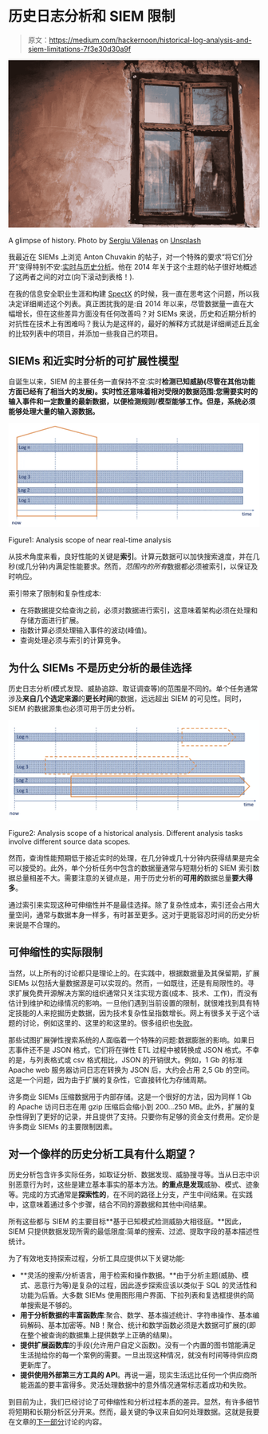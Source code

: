 # 历史日志分析和 SIEM 限制

> 原文：<https://medium.com/hackernoon/historical-log-analysis-and-siem-limitations-7f3e30d30a9f>

![](img/21fae3b4866afd96cbd44b2d5420e418.png)

A glimpse of history. Photo by [Sergiu Vălenaș](https://unsplash.com/photos/knrpCSJ6XlQ?utm_source=unsplash&utm_medium=referral&utm_content=creditCopyText) on [Unsplash](https://unsplash.com/?utm_source=unsplash&utm_medium=referral&utm_content=creditCopyText)

我最近在 SIEMs 上浏览 Anton Chuvakin 的帖子，对一个特殊的要求“将它们分开”变得特别不安:[实时与历史分析](https://blogs.gartner.com/anton-chuvakin/2014/07/30/siem-real-time-and-historical-analytics-collide/)。他在 2014 年关于这个主题的帖子很好地概述了这两者之间的对立(向下滚动到表格！).

在我的信息安全职业生涯和构建 [SpectX](https://www.spectx.com) 的时候，我一直在思考这个问题，所以我决定详细阐述这个列表。真正困扰我的是:自 2014 年以来，尽管数据量一直在大幅增长，但在这些差异方面没有任何改善吗？对 SIEMs 来说，历史和近期分析的对抗性在技术上有困难吗？我认为是这样的，最好的解释方式就是详细阐述丘瓦金的比较列表中的项目，并添加一些我自己的项目。

## **SIEMs 和近实时分析的可扩展性模型**

自诞生以来，SIEM 的主要任务一直保持不变:实时**检测已知威胁(尽管在其他功能方面已经有了相当大的发展)。实时性还意味着相对受限的数据范围:您需要实时的输入事件和一定数量的最新数据，以便检测规则/模型能够工作。但是，系统必须能够处理大量的输入源数据。**

![](img/83f495e6efe3f929a3441e47d695ae30.png)

Figure1: Analysis scope of near real-time analysis

从技术角度来看，良好性能的关键是**索引**。计算元数据可以加快搜索速度，并在几秒(或几分钟)内满足性能要求。然而，*范围内的所有*数据都必须被索引，以保证及时响应。

索引带来了限制和复杂性成本:

*   在将数据提交给查询之前，必须对数据进行索引，这意味着架构必须在处理和存储方面进行扩展。
*   指数计算必须处理输入事件的波动(峰值)。
*   查询处理必须与索引的计算竞争。

## 为什么 SIEMs 不是历史分析的最佳选择

历史日志分析(模式发现、威胁追踪、取证调查等)的范围是不同的。单个任务通常涉及**来自几个选定来源**的**更长时间**的数据，远远超出 SIEM 的可见性。同时，SIEM 的数据源集也必须可用于历史分析。

![](img/04cd3b23daaaaf4a16aff8063de47d3b.png)

Figure2: Analysis scope of a historical analysis. Different analysis tasks involve different source data scopes.

然而，查询性能预期低于接近实时的处理，在几分钟或几十分钟内获得结果是完全可以接受的。此外，单个分析任务中包含的数据量通常与短期分析的 SIEM 索引数据总量相差不大。需要注意的关键点是，用于历史分析的**可用的**数据总量**要大得多**。

通过索引来实现这种可伸缩性并不是最佳选择。除了复杂性成本，索引还会占用大量空间，通常与数据本身一样多，有时甚至更多。这对于更能容忍时间的历史分析来说是不合理的。

## 可伸缩性的实际限制

当然，以上所有的讨论都只是理论上的。在实践中，根据数据量及其保留期，扩展 SIEMs 以包括大量数据源是可以实现的。然而，一如既往，还是有局限性的。寻求扩展免费开源解决方案的组织通常只关注实现方面(成本、技术、工作)，而没有估计到维护和边缘情况的影响。一旦他们遇到当前设置的限制，就很难找到具有特定技能的人来挖掘历史数据，因为技术复杂性呈指数增长。网上有很多关于这个话题的讨论，例如这里的、这里的和这里的。很多组织也[失败](https://blogs.gartner.com/anton-chuvakin/2017/04/11/why-your-security-data-lake-project-will-fail/)。

那些试图扩展弹性搜索系统的人面临着一个特殊的问题:数据膨胀的影响。如果日志事件还不是 JSON 格式，它们将在弹性 ETL 过程中被转换成 JSON 格式。不幸的是，与列表格式或 csv 格式相比，JSON 的开销很大。例如，1 Gb 的标准 Apache web 服务器访问日志在转换为 JSON 后，大约会占用 2,5 Gb 的空间。这是一个问题，因为由于扩展的复杂性，它直接转化为存储周期。

许多商业 SIEMs 压缩数据用于内部存储。这是一个很好的方法，因为同样 1 Gb 的 Apache 访问日志在用 gzip 压缩后会缩小到 200…250 MB。此外，扩展的复杂性得到了更好的记录，并且提供了支持。只要你有足够的资金支付费用。定价是许多商业 SIEMs 的主要限制因素。

## 对一个像样的历史分析工具有什么期望？

历史分析包含许多实际任务，如取证分析、数据发现、威胁搜寻等。当从日志中识别恶意行为时，这些是建立基本事实的基本方法。**的重点是发现**威胁、模式、迹象等。完成的方式通常是**探索性的**，在不同的路径上分支，产生中间结果。在实践中，这意味着通过多个步骤，结合不同的源数据和其他中间结果。

所有这些都与 SIEM 的主要目标**基于已知模式检测威胁大相径庭。**因此，SIEM 只提供数据发现所需的最低限度:简单的搜索、过滤、提取字段的基本描述性统计。

为了有效地支持探索过程，分析工具应提供以下关键功能:

*   **灵活的搜索/分析语言，用于检索和操作数据。**由于分析主题(威胁、模式、恶意行为等)是复杂的过程，因此逐步探索应该以类似于 SQL 的灵活性和功能为后盾。大多数 SIEMs 使用图形用户界面、下拉列表和复选框提供的简单搜索是不够的。
*   **用于分析数据的丰富函数库**:聚合、数学、基本描述统计、字符串操作、基本编码解码、基本加密等。NB！聚合、统计和数学函数必须是大数据可扩展的(即在整个被查询的数据集上提供数学上正确的结果)。
*   **提供扩展函数库**的手段(允许用户自定义函数)。没有一个内置的图书馆能满足生活抛给你的每一个案例的需要。一旦出现这种情况，就没有时间等待供应商更新库了。
*   **提供使用外部第三方工具的 API**。再说一遍，现实生活远比任何一个供应商所能涵盖的要丰富得多。灵活处理数据中的意外情况通常标志着成功和失败。

到目前为止，我们已经讨论了可伸缩性和分析过程本质的差异。显然，有许多细节将短期和长期分析区分开来。然而，最关键的争议来自如何处理数据。这就是我要在文章的[下一部分](/p/448c4be041d3/)讨论的内容。